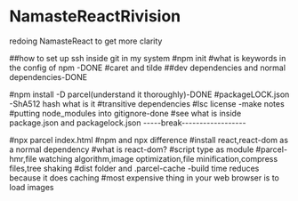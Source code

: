 # NamasteReactRivision

redoing NamasteReact to get more clarity

##how to set up ssh inside git in my system
#npm init
#what is keywords in the config of npm -DONE
#caret and tilde
##dev dependencies and normal dependencies-DONE

#npm install -D parcel(understand it thoroughly)-DONE
#packageLOCK.json -ShA512 hash what is it
#transitive dependencies
#Isc license -make notes
#putting node_modules into gitignore-done
#see what is inside package.json and packagelock.json
-----break------------------

#npx parcel index.html
#npm and npx difference
#install react,react-dom as a normal dependency
#what is react-dom?
#script type as module
#parcel-hmr,file watching algorithm,image optimization,file minification,compress files,tree shaking
#dist folder and .parcel-cache -build time reduces because it does caching
#most expensive thing in your web browser is to load images

#
